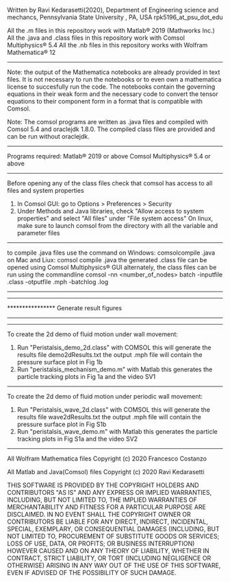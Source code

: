 Written by Ravi Kedarasetti(2020), Department of Engineering science and mechancs, Pennsylvania State University , PA, USA
rpk5196_at_psu_dot_edu

All the .m  files in this repository work with Matlab® 2019 (Mathworks Inc.)
All the .java and .class files in this repository work with Comsol Multiphysics® 5.4
All the .nb files in this repository works with Wolfram Mathematica® 12
**************************************************************************************************
Note: the output of the Mathematica notebooks are already provided in text files. It is not necessary to run the notebooks or to even own a mathematica license to succesfully run the code. The notebooks contain the governing equations in their weak form and the necessary code to convert the tensor equations to their component form in a format that is compatible with Comsol.

Note: The comsol programs are written as .java files and compiled with Comsol 5.4 and  oraclejdk 1.8.0. The compiled class files are provided and can be run without oraclejdk.


*************************************************************************************************
Programs required:
Matlab® 2019 or above
Comsol Multiphysics® 5.4 or above
************************************************************************************************
Before opening any of the class files check that comsol has access to all files and system properties
1. In Comsol GUI: go to Options > Preferences > Security 
2. Under Methods and Java libraries, check "Allow access to system properties" and select "All files" under "File system access"
On linux, make sure to launch comsol from the directory with all the variable and parameter files

***********************************************************************************************
to compile .java files use the command 
on Windows: comsolcompile <filename>.java
on Mac and Liux: comsol compile <filename>.java
the generated .class file can be opened using Comsol Multiphysics® GUI
alternately, the class files can be run using the commandline
comsol -nn <number_of_nodes> batch -inputfile <inputfile>.class -otputfile <outputfile>.mph -batchlog <logfile>.log

**********************************************************************************************
**************** 
**************** Generate result figures
****************
**********************************************************************************************
To create the 2d demo of fluid motion under wall movement:
1. Run "Peristalsis_demo_2d.class" with COMSOL
this will generate the results file demo2dResults.txt
the output .mph file will contain the pressure surface plot in Fig 1b
2. Run "peristalsis_mechanism_demo.m" with Matlab
this generates the particle tracking plots in Fig 1a and the video SV1
**********************************************************************************************
To create the 2d demo of fluid motion under periodic wall movement:
1. Run "Peristalsis_wave_2d.class" with COMSOL
this will generate the results file wave2dResults.txt
the output .mph file will contain the pressure surface plot in Fig S1b
2. Run "peristalsis_wave_demo.m" with Matlab
this generates the particle tracking plots in Fig S1a and the video SV2
*********************************************************************************************





All Wolfram Mathematica files
Copyright (c) 2020 Francesco Costanzo

All Matlab and Java(Comsol) files
Copyright (c) 2020 Ravi Kedarasetti 


THIS SOFTWARE IS PROVIDED BY THE COPYRIGHT HOLDERS AND CONTRIBUTORS "AS IS" AND ANY EXPRESS OR IMPLIED WARRANTIES, INCLUDING, BUT NOT LIMITED TO, THE IMPLIED WARRANTIES OF MERCHANTABILITY AND FITNESS FOR A PARTICULAR PURPOSE ARE DISCLAIMED. IN NO EVENT SHALL THE COPYRIGHT OWNER OR CONTRIBUTORS BE LIABLE FOR ANY DIRECT, INDIRECT, INCIDENTAL, SPECIAL, EXEMPLARY, OR CONSEQUENTIAL DAMAGES (INCLUDING, BUT NOT LIMITED TO, PROCUREMENT OF SUBSTITUTE GOODS OR SERVICES; LOSS OF USE, DATA, OR PROFITS; OR BUSINESS INTERRUPTION) HOWEVER CAUSED AND ON ANY THEORY OF LIABILITY, WHETHER IN CONTRACT, STRICT LIABILITY, OR TORT (INCLUDING NEGLIGENCE OR OTHERWISE) ARISING IN ANY WAY OUT OF THE USE OF THIS SOFTWARE, EVEN IF ADVISED OF THE POSSIBILITY OF SUCH DAMAGE.